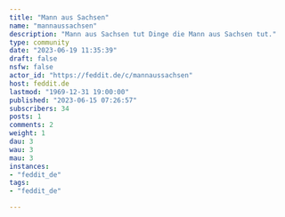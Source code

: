 ```yaml
---
title: "Mann aus Sachsen" 
name: "mannaussachsen"
description: "Mann aus Sachsen tut Dinge die Mann aus Sachsen tut."
type: community
date: "2023-06-19 11:35:39"
draft: false
nsfw: false
actor_id: "https://feddit.de/c/mannaussachsen"
host: feddit.de
lastmod: "1969-12-31 19:00:00"
published: "2023-06-15 07:26:57"
subscribers: 34
posts: 1
comments: 2
weight: 1
dau: 3
wau: 3
mau: 3
instances:
- "feddit_de"
tags: 
- "feddit_de"

---
```


